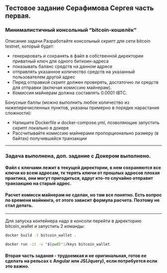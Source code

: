 ## Тестовое задание Серафимова Сергея часть первая.

### Минималистичный консольный “bitcoin-кошелёк”
Описание задачи
Разработайте консольный скрипт для сети bitcoin testnet, который будет:
- генерировать и сохранять в файл в собственной директории приватный ключ для
одного биткоин-адреса
- показывать баланс средств на данном адресе
- отправлять указанное количество средств на указанный пользователем другой
адрес
- Перед отправкой скрипт должен проверять, достаточно ли средств для отправки (включая
комиссию майнерам).
- Комиссия майнерам должна составлять 0.0001 tBTC.

Бонусные баллы (можно выполнить любое количество из нижеперечисленных пунктов,
указаны примерно в порядке нарастания сложности):
- Напишите Dockerfile и docker-compose.yml, позволяющие запустить скрипт
локально в докере
- Рассчитывайте комиссию майнерами пропорционально размеру (в байтах)
получившейся транзакции
---------------------------------------------------------------------
### Задача выполнена, доп. задание с Докером выполнено.
#### Файл с ключами лежит в текущей директории, в нем сохраняются все ключи ко всем адресам, тк терять ключи от прошлых адресов плохая практика, они могут пригодиться, вдруг кто-то случайно отправит транзакцию на старый адрес.
#### Расчет комисси майнерам не сделан, но там все понятно. Есть вопрос по времени майнинга, от этого зависит формула расчета. Поэтому не стал делать.
---------------------------------------------------------------------
Для запуска контейнера надо в консоли перейти в директорию bitcoin_wallet и запустить 2 команды:

```bash
docker build -t bitcoin_wallet .
```
```bash
docker run -it -v "$(pwd)":/keys bitcoin_wallet
```

#### Вторая часть задания - трудоемкая и не оригинальная, готов ее сделать на рельсах с Angular или JS(Jquery), если потребуется если это важно.
